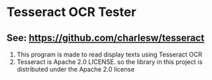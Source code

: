 # Tesseract OCR Tester

## See: https://github.com/charlesw/tesseract

1. This program is made to read display texts using Tesseract OCR
2. Tesseract is Apache 2.0 LICENSE. so the library in this project is distributed under the Apache 2.0 license
